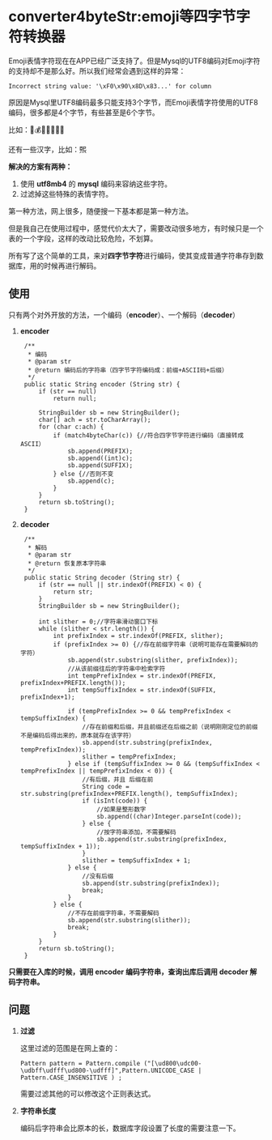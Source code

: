 # converter4byteStr:emoji等四字节字符转换器

Emoji表情字符现在在APP已经广泛支持了。但是Mysql的UTF8编码对Emoji字符的支持却不是那么好。所以我们经常会遇到这样的异常：

    Incorrect string value: '\xF0\x90\x8D\x83...' for column
原因是Mysql里UTF8编码最多只能支持3个字节，而Emoji表情字符使用的UTF8编码，很多都是4个字节，有些甚至是6个字节。

比如：🍎💰📱👮👲👳👷

还有一些汉字，比如：𤋮

**解决的方案有两种：**


1. 使用 **utf8mb4** 的 **mysql** 编码来容纳这些字符。
2. 过滤掉这些特殊的表情字符。

第一种方法，网上很多，随便搜一下基本都是第一种方法。

但是我自己在使用过程中，感觉代价太大了，需要改动很多地方，有时候只是一个表的一个字段，这样的改动比较危险，不划算。

所有写了这个简单的工具，来对**四字节字符**进行编码，使其变成普通字符串存到数据库，用的时候再进行解码。

## 使用 ##
只有两个对外开放的方法，一个编码（**encoder**）、一个解码（**decoder**）

1. **encoder**
        
    	/**
    	 * 编码
    	 * @param str
    	 * @return 编码后的字符串（四字节字符编码成：前缀+ASCII码+后缀）
    	 */
    	public static String encoder (String str) {
    		if (str == null) 
    			return null;
    		
    		StringBuilder sb = new StringBuilder();
    		char[] ach = str.toCharArray();
    		for (char c:ach) {
    			if (match4byteChar(c)) {//符合四字节字符进行编码（直接转成ASCII）
    				sb.append(PREFIX);
    				sb.append((int)c);
    				sb.append(SUFFIX);
    			} else {//否则不变
    				sb.append(c);
    			}
    		}
    		return sb.toString();
    	}
    

2. **decoder**
    
    	/**
    	 * 解码
    	 * @param str
    	 * @return 恢复原本字符串
    	 */
    	public static String decoder (String str) {
    		if (str == null || str.indexOf(PREFIX) < 0) {
    			return str;
    		}
    		StringBuilder sb = new StringBuilder();
    
    		int slither = 0;//字符串滑动窗口下标
    		while (slither < str.length()) {
    			int prefixIndex = str.indexOf(PREFIX, slither);
    			if (prefixIndex >= 0) {//存在前缀字符串（说明可能存在需要解码的字符）
    				sb.append(str.substring(slither, prefixIndex));
    				//从该前缀往后的字符串中检索字符
    				int tempPrefixIndex = str.indexOf(PREFIX, prefixIndex+PREFIX.length());
    				int tempSuffixIndex = str.indexOf(SUFFIX, prefixIndex+1);
    
    				if (tempPrefixIndex >= 0 && tempPrefixIndex < tempSuffixIndex) {
    					//存在前缀和后缀，并且前缀还在后缀之前（说明刚刚定位的前缀不是编码后得出来的，原本就存在该字符）
    					sb.append(str.substring(prefixIndex, tempPrefixIndex));
    					slither = tempPrefixIndex;
    				} else if (tempSuffixIndex >= 0 && (tempSuffixIndex < tempPrefixIndex || tempPrefixIndex < 0)) {
    					//有后缀，并且 后缀在前
    					String code = str.substring(prefixIndex+PREFIX.length(), tempSuffixIndex);
    					if (isInt(code)) {
    						//如果是整形数字
    						sb.append((char)Integer.parseInt(code));
    					} else {
    						//按字符串添加，不需要解码
    						sb.append(str.substring(prefixIndex, tempSuffixIndex + 1));
    					}
    					slither = tempSuffixIndex + 1;
    				} else {
    					//没有后缀
    					sb.append(str.substring(prefixIndex));
    					break;
    				}
    			} else {
    				//不存在前缀字符串，不需要解码
    				sb.append(str.substring(slither));
    				break;
    			}
    		}
    		return sb.toString();
    	}
   
**只需要在入库的时候，调用 encoder 编码字符串，查询出库后调用 decoder 解码字符串。**

## 问题 ##
1. **过滤**

	这里过滤的范围是在网上查的：

	`Pattern pattern = Pattern.compile ("[\ud800\udc00-\udbff\udfff\ud800-\udfff]",Pattern.UNICODE_CASE | Pattern.CASE_INSENSITIVE ) ;`
	
	需要过滤其他的可以修改这个正则表达式。

2. **字符串长度**

	编码后字符串会比原本的长，数据库字段设置了长度的需要注意一下。